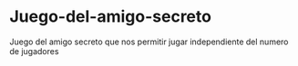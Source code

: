 # Juego-del-amigo-secreto
Juego del amigo secreto que nos permitir jugar independiente del numero de jugadores
